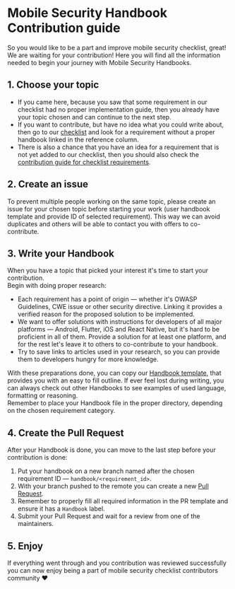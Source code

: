 # Mobile Security Handbook Contribution guide
So you would like to be a part and improve mobile security checklist, great! We are waiting for your contribution! Here you will find all the information needed to begin your journey with Mobile Security Handbooks.

## 1. Choose your topic
- If you came here, because you saw that some requirement in our checklist had no proper implementation guide, then you already have your topic chosen and can continue to the next step.
- If you want to contribute, but have no idea what you could write about, then go to our [checklist](../Checklists/) and look for a requirement without a proper handbook linked in the reference column.
- There is also a chance that you have an idea for a requirement that is not yet added to our checklist, then you should also check the [contribution guide for checklist requirements](../Checklists/how_to_contribute.md).

## 2. Create an issue
To prevent multiple people working on the same topic, please create an issue for your chosen topic before starting your work (user handbook template and provide ID of selected requirement). This way we can avoid duplicates and others will be able to contact you with offers to co-contribute.

## 3. Write your Handbook
When you have a topic that picked your interest it's time to start your contribution.<br>
Begin with doing proper research:
- Each requirement has a point of origin — whether it's OWASP Guidelines, CWE issue or other security directive. Linking it provides a verified reason for the proposed solution to be implemented.
- We want to offer solutions with instructions for developers of all major platforms — Android, Flutter, iOS and React Native, but it's hard to be proficient in all of them. Provide a solution for at least one platform, and for the rest let's leave it to others to co-contribute to your handbook.
- Try to save links to articles used in your research, so you can provide them to developers hungry for more knowledge.

With these preparations done, you can copy our [Handbook template](handbook_template.md), that provides you with an easy to fill outline. If ever feel lost during writing, you can always check out other Handbooks to see examples of used language, formatting or reasoning.
<br>
Remember to place your Handbook file in the proper directory, depending on the chosen requirement category.

## 4. Create the Pull Request
After your Handbook is done, you can move to the last step before your contribution is done:
1. Put your handbook on a new branch named after the chosen requirement ID — `handbook/<requirement_id>`.
2. With your branch pushed to the remote you can create a new [Pull Request](https://github.com/netguru/mobile-security-checklist/compare?template=handbooks.md).
3. Remember to properly fill all required information in the PR template and ensure it has a `Handbook` label.
4. Submit your Pull Request and wait for a review from one of the maintainers.

## 5. Enjoy
If everything went through and you contribution was reviewed successfully you can now enjoy being a part of mobile security checklist contributors community ❤️